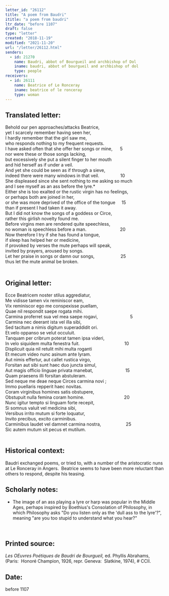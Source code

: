 ```yaml
---
letter_id: "26112"
title: "A poem from Baudri"
ititle: "a poem from baudri"
ltr_date: "before 1107"
draft: false
type: "letter"
created: "2018-11-19"
modified: "2021-11-20"
url: "/letter/26112.html"
senders:
  - id: 21270
    name: Baudri, abbot of Bourgueil and archbishop of Dol
    iname: baudri, abbot of bourgueil and archbishop of dol
    type: people
receivers:
  - id: 26111
    name: Beatrice of Le Ronceray
    iname: beatrice of le ronceray
    type: woman
---
```

<h2> Translated letter:</h2><p>Behold our pen approaches/attacks Beatrice,<br>yet I scarcely remember having seen her,<br>I hardly remember that the girl saw me,<br>who responds nothing to my frequent requests.<br>I have asked often that she offer her songs or mine,&nbsp;&nbsp;&nbsp;&nbsp;&nbsp; 5<br>nor were these or those songs lacking,<br>but excessively she put a silent finger to her mouth<br>and hid herself as if under a veil.<br>And yet she could be seen as if through a sieve,<br>indeed there were many windows in that veil.&nbsp;&nbsp;&nbsp;&nbsp;&nbsp;&nbsp;&nbsp;&nbsp;&nbsp;&nbsp;&nbsp;&nbsp;&nbsp;&nbsp;&nbsp;&nbsp; 10<br>She displeased since she sent nothing to me asking so much<br>and I see myself as an ass before the lyre.*<br>Either she is too exalted or the rustic virgin has no feelings,<br>or perhaps both are joined in her,<br>or she was more deprived of the office of the tongue&nbsp;&nbsp;&nbsp;&nbsp; 15<br>than if present I had taken it away.<br>But I did not know the songs of a goddess or Circe,<br>rather this girlish novelty found me.<br>Before virgins men are rendered quite speechless,<br>no woman is speechless before a man.&nbsp;&nbsp;&nbsp;&nbsp;&nbsp;&nbsp;&nbsp;&nbsp;&nbsp;&nbsp;&nbsp;&nbsp;&nbsp;&nbsp;&nbsp;&nbsp;&nbsp;&nbsp;&nbsp;&nbsp;&nbsp;&nbsp;&nbsp;&nbsp;&nbsp;&nbsp; 20<br>Now therefore I try if she has found a tongue,<br>if sleep has helped her or medicine,<br>if provoked by verses the mute perhaps will speak,<br>invited by prayers, aroused by songs.<br>Let her praise in songs or damn our songs,&nbsp;&nbsp;&nbsp;&nbsp;&nbsp;&nbsp;&nbsp;&nbsp;&nbsp;&nbsp;&nbsp;&nbsp;&nbsp;&nbsp;&nbsp;&nbsp;&nbsp;&nbsp;&nbsp;&nbsp; 25<br>thus let the mute animal be broken.<br><br></p><h2 class="mt-4"> Original letter:</h2><p>Ecce Beatricem noster stilus aggrediatur,<br>Me vidisse tamen vix reminiscor eam,<br>Vix reminiscor ego me conspexisse puellam,<br>Quae nil respondit saepe rogata mihi.<br>Carmina proferret sua vel mea saepe rogavi, &nbsp;&nbsp;&nbsp;&nbsp;&nbsp;&nbsp;&nbsp;&nbsp;&nbsp;&nbsp;&nbsp;&nbsp;&nbsp;&nbsp;&nbsp;&nbsp;&nbsp;&nbsp;&nbsp;&nbsp;&nbsp;&nbsp; &nbsp;&nbsp;5<br>Carmina nec deerant ista vel illa sibi,<br>Sed tacitum a nimis digitum superaddidit ori.<br>Et.velo oppanso se velut occuluit.<br>Tanquam per cribrum poterat tamen ipsa videri,<br>In velo siquidem multa fenestra fuit.&nbsp;&nbsp;&nbsp;&nbsp;&nbsp;&nbsp;&nbsp;&nbsp;&nbsp;&nbsp;&nbsp;&nbsp;&nbsp;&nbsp;&nbsp;&nbsp;&nbsp;&nbsp;&nbsp;&nbsp;&nbsp;&nbsp;&nbsp;&nbsp;&nbsp;&nbsp;&nbsp;&nbsp;&nbsp;&nbsp;&nbsp;&nbsp;&nbsp;&nbsp;&nbsp; 10<br>Displicuit quia nil retulit mihi multa roganti<br>Et mecum video nunc asinum ante lyram.<br>Aut nimis effertur, aut callet rustica virgo,<br>Forsitan aut sibi sunt haec duo juncta simul,<br>Aut magis officio linguae privata manebat,&nbsp;&nbsp;&nbsp;&nbsp;&nbsp;&nbsp;&nbsp; &nbsp;&nbsp;&nbsp;&nbsp;&nbsp;&nbsp;&nbsp;&nbsp;&nbsp;&nbsp;&nbsp;&nbsp;&nbsp;&nbsp;&nbsp;&nbsp;&nbsp; 15<br>Quam praesens illi forsitan abstuleram.<br>Sed neque me deae neque Circes carmina novi ;<br>Immo puellaris repperit haec novitas.<br>Coram virginibus homines satis obstupere,<br>Obstupuit nulla femina coram homine.&nbsp;&nbsp;&nbsp;&nbsp;&nbsp;&nbsp;&nbsp;&nbsp;&nbsp;&nbsp;&nbsp;&nbsp;&nbsp;&nbsp;&nbsp;&nbsp;&nbsp;&nbsp;&nbsp;&nbsp;&nbsp;&nbsp;&nbsp;&nbsp;&nbsp;&nbsp;&nbsp;&nbsp;&nbsp;&nbsp;&nbsp;&nbsp;20<br>Nunc igitur tempto si linguam forte recepit,<br>Si somnus valuit vel medicina sibi,<br>Versibus irrito mutum si forte loquatur,<br>Invito precibus, excito carminibus.<br>Carminibus laudet vel damnet carmina nostra,&nbsp;&nbsp;&nbsp;&nbsp;&nbsp;&nbsp;&nbsp;&nbsp;&nbsp;&nbsp;&nbsp;&nbsp;&nbsp;&nbsp; &nbsp;&nbsp;&nbsp;&nbsp; 25<br>Sic autem mutum sit pecus et mutilum.<br>&nbsp;</p><h2 class="mt-4"> Historical context:</h2><p>Baudri exchanged poems, or tried to, with a number of the aristocratic nuns at Le Ronceray in Angers.&nbsp; Beatrice seems to have been more reluctant than others to respond, despite his teasing.</p><h2 class="mt-4"> Scholarly notes:</h2><ul><li>The image of an ass playing a lyre or harp was popular in the Middle Ages, perhaps inspired by Boethius's Consolation of Philosophy, in which Philosophy asks "Do you listen only as the 'dull ass to the lyre'?", meaning "are you too stupid to understand what you hear?"</li></ul><p>&nbsp;</p><h2 class="mt-4"> Printed source:</h2><p><i>Les OEuvres Poétiques de Baudri de Bourgueil,</i>&nbsp;ed. Phyllis Abrahams, (Paris: &nbsp;Honoré Champion, 1926, repr. Geneva: &nbsp;Slatkine, 1974), # CCII.</p><h2 class="mt-4"> Date:</h2>before 1107